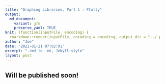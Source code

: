 ```yaml
---
title: "Graphing Libraries, Part 1 : Plotly"
output:
  md_document:
    variant: gfm
    preserve_yaml: TRUE
knit: (function(inputFile, encoding) {
  rmarkdown::render(inputFile, encoding = encoding, output_dir = "../_posts") })
author: "Joe"
date: '2021-01-21 07:02:01'
excerpt: ".rmd to .md, Jekyll-style"
layout: post
---
```


## Will be published soon!

